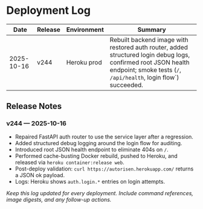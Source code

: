 # Deployment Log

| Date       | Release | Environment | Summary |
|------------|---------|-------------|---------|
| 2025-10-16 | v244    | Heroku prod | Rebuilt backend image with restored auth router, added structured login debug logs, confirmed root JSON health endpoint; smoke tests (`/`, `/api/health`, login flow`) succeeded. |

## Release Notes

### v244 — 2025-10-16

- Repaired FastAPI auth router to use the service layer after a regression.
- Added structured debug logging around the login flow for auditing.
- Introduced root JSON health endpoint to eliminate 404s on `/`.
- Performed cache-busting Docker rebuild, pushed to Heroku, and released via `heroku container:release web`.
- Post-deploy validation: `curl https://autorisen.herokuapp.com/` returns a JSON ok payload.
- Logs: Heroku shows `auth.login.*` entries on login attempts.

*Keep this log updated for every deployment. Include command references, image digests, and any follow-up actions.*
